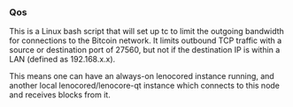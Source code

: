 ### Qos ###

This is a Linux bash script that will set up tc to limit the outgoing bandwidth for connections to the Bitcoin network. It limits outbound TCP traffic with a source or destination port of 27560, but not if the destination IP is within a LAN (defined as 192.168.x.x).

This means one can have an always-on lenocored instance running, and another local lenocored/lenocore-qt instance which connects to this node and receives blocks from it.
